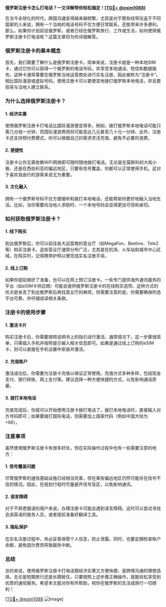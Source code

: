 **俄罗斯注册卡怎么打电话？一文详解带你轻松搞定！[[TG💪+ @esim1088](https://t.me/s/esim1088)]**

在当今全球化的时代，跨国沟通变得越来越频繁，尤其是对于那些经常往返于不同国家的人来说，拥有一个当地的电话号码不仅方便日常联系，还能带来许多便利。那么，如果你计划前往俄罗斯，或者已经在俄罗斯旅行、工作或生活，如何使用俄罗斯注册卡打电话呢？这篇文章将为你详细解答。

### 俄罗斯注册卡的基本概念

首先，我们需要了解什么是俄罗斯注册卡。简单来说，注册卡就是一种本地SIM卡，通过它你可以获得一个俄罗斯的电话号码，并享受本地通话、短信和数据服务。这种卡通常需要在俄罗斯当地运营商处进行实名注册，因此被称为“注册卡”。相比国际漫游或虚拟号码，使用注册卡可以更便宜地拨打俄罗斯本地电话，并且更容易与当地人建立联系。

### 为什么选择俄罗斯注册卡？

#### 1. **经济实惠**
   使用俄罗斯注册卡打电话比国际漫游便宜得多。例如，拨打俄罗斯本地电话可能只需几分钱一分钟，而国际漫游费用则可能高达几元甚至几十元一分钟。此外，注册卡还支持预付费模式，你可以根据自己的需求灵活充值，避免不必要的浪费。

#### 2. **便捷性**
   注册卡让你无需依赖WiFi网络即可随时随地拨打电话。无论是在莫斯科的大街小巷，还是在西伯利亚的偏远地区，只要有信号覆盖，你都可以正常使用手机。这对于喜欢自由行的游客来说尤为重要。

#### 3. **文化融入**
   拥有一个俄罗斯号码不仅方便接听和拨打本地电话，还能帮助你更好地融入当地生活。比如，当你需要向当地人求助时，一个本地号码会显得更加可信和亲切。

### 如何获取俄罗斯注册卡？

#### 1. **线下购买**
   到达俄罗斯后，你可以前往各大运营商的营业厅（如MegaFon、Beeline、Tele2等）购买注册卡。这些营业厅通常分布广泛，尤其是在机场、火车站和城市中心区域。在购买时，记得携带护照以便完成实名注册手续。

#### 2. **线上订购**
   如果你提前做好了准备，也可以在网上预订注册卡。一些专门提供海外通讯服务的平台（如eSIM卡供应商）可能会提供俄罗斯注册卡的在线购买选项。这种方式的优点是省去了到达俄罗斯后再找营业厅的麻烦，但需要注意的是，你需要确保所选平台可靠，并仔细阅读相关条款。

### 注册卡的使用步骤

#### 1. **激活卡片**
   购买注册卡后，你需要按照说明书上的指引进行激活。通常情况下，这一步骤很简单，只需插入手机并按照提示输入相关信息即可。如果是通过线上订购的eSIM卡，则可以直接在手机设置中安装并激活。

#### 2. **充值账户**
   激活成功后，你需要为注册卡充值以保证正常使用。充值方式多种多样，包括现金支付、银行转账、网上支付等。建议选择一种方便快捷的方式，以免影响通话质量。

#### 3. **拨打本地电话**
   充值完成后，你就可以开始使用注册卡拨打电话了。拨打本地电话时，直接输入对方号码即可；如果要拨打国际电话，则需要加上国家代码（例如中国大陆为+86）。

### 注意事项

虽然使用俄罗斯注册卡有很多好处，但在实际操作过程中也有一些需要注意的地方：

#### 1. **信号覆盖问题**
   尽管俄罗斯的通信基础设施已经相当完善，但在某些偏远地区仍然可能存在信号不佳的情况。因此，在规划行程时尽量避开信号盲区，以免影响通讯。

#### 2. **语言障碍**
   对于不熟悉俄语的用户来说，办理注册卡可能会遇到语言障碍。这时可以尝试寻找会讲英语的服务人员，或者提前准备好翻译工具。

#### 3. **隐私保护**
   在实名注册过程中，务必妥善保管个人信息，防止泄露。同时，也要定期检查账户余额，避免因欠费而导致服务中断。

### 总结

总的来说，使用俄罗斯注册卡打电话既经济实惠又方便快捷，是跨境沟通的理想选择。无论是短期旅行还是长期居住，只要按照上述步骤正确操作，就能轻松享受到优质的通信服务。希望本文能对你有所帮助，祝你在俄罗斯的生活或旅行一切顺利！

[[TG💪+ @esim1088](https://t.me/s/esim1088) ![Image](https://i.postimg.cc/4NQfJmqS/Snipaste-2025-05-13-00-14-12.png)]